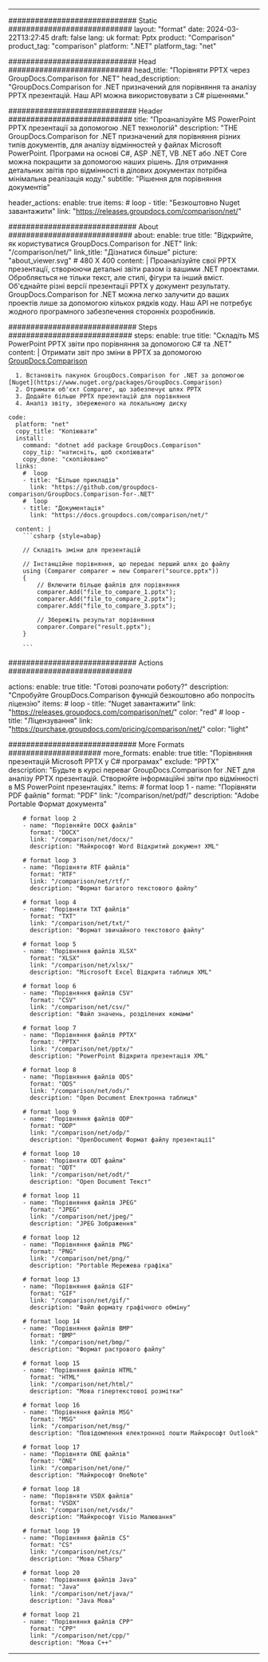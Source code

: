 
---
############################# Static ############################
layout: "format"
date:  2024-03-22T13:27:45
draft: false
lang: uk
format: Pptx
product: "Comparison"
product_tag: "comparison"
platform: ".NET"
platform_tag: "net"

############################# Head ############################
head_title: "Порівняти PPTX через GroupDocs.Comparison for .NET"
head_description: "GroupDocs.Comparison for .NET призначений для порівняння та аналізу PPTX презентацій. Наш API можна використовувати з C# рішеннями."

############################# Header ############################
title: "Проаналізуйте MS PowerPoint PPTX презентації за допомогою .NET технологій" 
description: "THE GroupDocs.Comparison for .NET призначений для порівняння різних типів документів, для аналізу відмінностей у файлах Microsoft PowerPoint. Програми на основі C#, ASP .NET, VB .NET або .NET Core можна покращити за допомогою наших рішень. Для отримання детальних звітів про відмінності в ділових документах потрібна мінімальна реалізація коду."
subtitle: "Рішення для порівняння документів" 

header_actions:
  enable: true
  items:
    #  loop
    - title: "Безкоштовно Nuget завантажити"
      link: "https://releases.groupdocs.com/comparison/net/"
      
############################# About ############################
about:
    enable: true
    title: "Відкрийте, як користуватися GroupDocs.Comparison for .NET"
    link: "/comparison/net/"
    link_title: "Дізнатися більше"
    picture: "about_viewer.svg" # 480 X 400
    content: |
       Проаналізуйте свої PPTX презентації, створюючи детальні звіти разом із вашими .NET проектами. Обробляється не тільки текст, але стилі, фігури та інший вміст. Об'єднайте різні версії презентації PPTX у документ результату. GroupDocs.Comparison for .NET можна легко залучити до ваших проектів лише за допомогою кількох рядків коду. Наш API не потребує жодного програмного забезпечення сторонніх розробників.

############################# Steps ############################
steps:
    enable: true
    title: "Складіть MS PowerPoint PPTX звіти про порівняння за допомогою C# та .NET"
    content: |
      Отримати звіт про зміни в PPTX за допомогою [GroupDocs.Comparison](https://products.groupdocs.com/comparison/net/)
      
      1. Встановіть пакунок GroupDocs.Comparison for .NET за допомогою [Nuget](https://www.nuget.org/packages/GroupDocs.Comparison)
      2. Отримати об'єкт Comparer, що забезпечує шлях PPTX
      3. Додайте більше PPTX презентацій для порівняння
      4. Аналіз звіту, збереженого на локальному диску
   
    code:
      platform: "net"
      copy_title: "Копіювати"
      install:
        command: "dotnet add package GroupDocs.Comparison"
        copy_tip: "натисніть, щоб скопіювати"
        copy_done: "скопійовано"
      links:
        #  loop
        - title: "Більше прикладів"
          link: "https://github.com/groupdocs-comparison/GroupDocs.Comparison-for-.NET"
        #  loop
        - title: "Документація"
          link: "https://docs.groupdocs.com/comparison/net/"
          
      content: |
        ```csharp {style=abap}

        // Складіть зміни для презентацій

        // Інстанційне порівняння, що передає перший шлях до файлу
        using (Comparer comparer = new Comparer("source.pptx"))
        {
            // Включити більше файлів для порівняння
        	comparer.Add("file_to_compare_1.pptx");
            comparer.Add("file_to_compare_2.pptx");
            comparer.Add("file_to_compare_3.pptx");

            // Збережіть результат порівняння
            comparer.Compare("result.pptx"); 
        }
        
        ```            

############################# Actions ############################

actions:
  enable: true
  title: "Готові розпочати роботу?"
  description: "Спробуйте GroupDocs.Comparison функцій безкоштовно або попросіть ліцензію"
  items:
    #  loop
    - title: "Nuget завантажити"
      link: "https://releases.groupdocs.com/comparison/net/"
      color: "red"
        #  loop
    - title: "Ліцензування"
      link: "https://purchase.groupdocs.com/pricing/comparison/net/"
      color: "light"


############################# More Formats #####################
more_formats:
    enable: true
    title: "Порівняння презентацій Microsoft PPTX у C# програмах"
    exclude: "PPTX"
    description: "Будьте в курсі переваг GroupDocs.Comparison for .NET для аналізу PPTX презентацій. Створюйте інформаційні звіти про відмінності в MS PowerPoint презентаціях."
    items: 
        # format loop 1
        - name: "Порівняти PDF файлів"
          format: "PDF"
          link: "/comparison/net/pdf/"
          description: "Adobe Portable Формат документа"

        # format loop 2
        - name: "Порівняйте DOCX файлів"
          format: "DOCX"
          link: "/comparison/net/docx/"
          description: "Майкрософт Word Відкритий документ XML"

        # format loop 3
        - name: "Порівняти RTF файлів"
          format: "RTF"
          link: "/comparison/net/rtf/"
          description: "Формат багатого текстового файлу"

        # format loop 4
        - name: "Порівняти TXT файлів"
          format: "TXT"
          link: "/comparison/net/txt/"
          description: "Формат звичайного текстового файлу"

        # format loop 5
        - name: "Порівняння файлів XLSX"
          format: "XLSX"
          link: "/comparison/net/xlsx/"
          description: "Microsoft Excel Відкрита таблиця XML"

        # format loop 6
        - name: "Порівняння файлів CSV"
          format: "CSV"
          link: "/comparison/net/csv/"
          description: "Файл значень, розділених комами"

        # format loop 7
        - name: "Порівняння файлів PPTX"
          format: "PPTX"
          link: "/comparison/net/pptx/"
          description: "PowerPoint Відкрита презентація XML"

        # format loop 8
        - name: "Порівняння файлів ODS"
          format: "ODS"
          link: "/comparison/net/ods/"
          description: "Open Document Електронна таблиця"

        # format loop 9
        - name: "Порівняння файлів ODP"
          format: "ODP"
          link: "/comparison/net/odp/"
          description: "OpenDocument Формат файлу презентації"

        # format loop 10
        - name: "Порівняти ODT файли"
          format: "ODT"
          link: "/comparison/net/odt/"
          description: "Open Document Текст"

        # format loop 11
        - name: "Порівняння файлів JPEG"
          format: "JPEG"
          link: "/comparison/net/jpeg/"
          description: "JPEG Зображення"

        # format loop 12
        - name: "Порівняння файлів PNG"
          format: "PNG"
          link: "/comparison/net/png/"
          description: "Portable Мережева графіка"

        # format loop 13
        - name: "Порівняння файлів GIF"
          format: "GIF"
          link: "/comparison/net/gif/"
          description: "Файл формату графічного обміну"

        # format loop 14
        - name: "Порівняння файлів BMP"
          format: "BMP"
          link: "/comparison/net/bmp/"
          description: "Формат растрового файлу"

        # format loop 15
        - name: "Порівняння файлів HTML"
          format: "HTML"
          link: "/comparison/net/html/"
          description: "Мова гіпертекстової розмітки"

        # format loop 16
        - name: "Порівняння файлів MSG"
          format: "MSG"
          link: "/comparison/net/msg/"
          description: "Повідомлення електронної пошти Майкрософт Outlook"

        # format loop 17
        - name: "Порівняти ONE файлів"
          format: "ONE"
          link: "/comparison/net/one/"
          description: "Майкрософт OneNote"

        # format loop 18
        - name: "Порівняти VSDX файлів"
          format: "VSDX"
          link: "/comparison/net/vsdx/"
          description: "Майкрософт Visio Малювання"

        # format loop 19
        - name: "Порівняння файлів CS"
          format: "CS"
          link: "/comparison/net/cs/"
          description: "Мова CSharp"

        # format loop 20
        - name: "Порівняння файлів Java"
          format: "Java"
          link: "/comparison/net/java/"
          description: "Java Мова"
          
        # format loop 21
        - name: "Порівняння файлів CPP"
          format: "CPP"
          link: "/comparison/net/cpp/"
          description: "Мова C++"
---